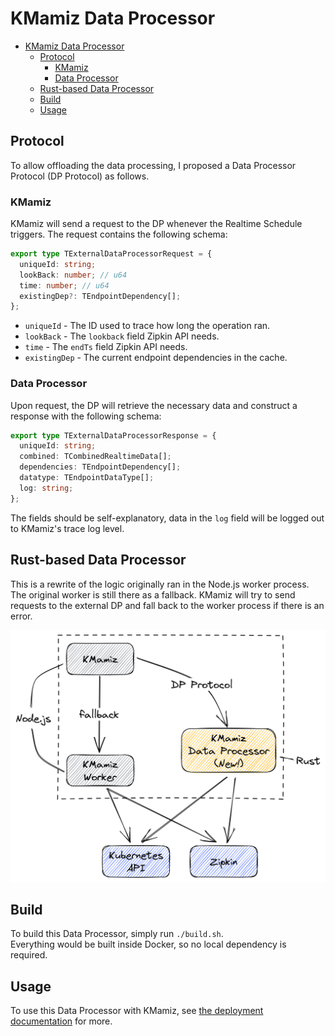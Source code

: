 # KMamiz Data Processor

- [KMamiz Data Processor](#kmamiz-data-processor)
  - [Protocol](#protocol)
    - [KMamiz](#kmamiz)
    - [Data Processor](#data-processor)
  - [Rust-based Data Processor](#rust-based-data-processor)
  - [Build](#build)
  - [Usage](#usage)


## Protocol
To allow offloading the data processing, I proposed a Data Processor Protocol (DP Protocol) as follows.

### KMamiz
KMamiz will send a request to the DP whenever the Realtime Schedule triggers. The request contains the following schema:
```typescript
export type TExternalDataProcessorRequest = {
  uniqueId: string;
  lookBack: number; // u64
  time: number; // u64
  existingDep?: TEndpointDependency[];
};
```
- `uniqueId` - The ID used to trace how long the operation ran.
- `lookBack` - The `lookback` field Zipkin API needs.
- `time` - The `endTs` field Zipkin API needs.
- `existingDep` - The current endpoint dependencies in the cache.

### Data Processor

Upon request, the DP will retrieve the necessary data and construct a response with the following schema:
```typescript
export type TExternalDataProcessorResponse = {
  uniqueId: string;
  combined: TCombinedRealtimeData[];
  dependencies: TEndpointDependency[];
  datatype: TEndpointDataType[];
  log: string;
};
```

The fields should be self-explanatory, data in the `log` field will be logged out to KMamiz's trace log level.

## Rust-based Data Processor

This is a rewrite of the logic originally ran in the Node.js worker process.  
The original worker is still there as a fallback. KMamiz will try to send requests to the external DP and fall back to the worker process if there is an error.

![The architecture diagram of the Rust-based DP](./docs/architecture.png)

## Build
To build this Data Processor, simply run `./build.sh`.  
Everything would be built inside Docker, so no local dependency is required.

## Usage
To use this Data Processor with KMamiz, see [the deployment documentation](../deploy/README-DP.md) for more.
